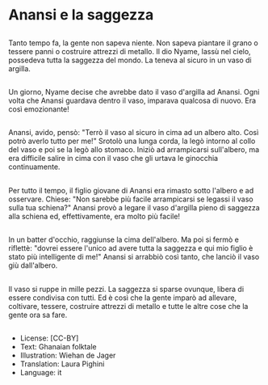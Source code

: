 # Anansi e la saggezza

##
Tanto tempo fa, la gente non sapeva niente. Non sapeva piantare il grano o tessere panni o costruire attrezzi di metallo. Il dio Nyame, lassù nel cielo, possedeva tutta la saggezza del mondo. La teneva al sicuro in un vaso di argilla.

##
Un giorno, Nyame decise che avrebbe dato il vaso d'argilla ad Anansi. Ogni volta che Anansi guardava dentro il vaso, imparava qualcosa di nuovo. Era così emozionante!

##
Anansi, avido, pensò: "Terrò il vaso al sicuro in cima ad un albero alto. Così potrò averlo tutto per me!" Srotolò una lunga corda, la legò intorno al collo del vaso e poi se la legò allo stomaco. Iniziò ad arrampicarsi sull'albero, ma era difficile salire in cima con il vaso che gli urtava le ginocchia continuamente.

##
Per tutto il tempo, il figlio giovane di Anansi era rimasto sotto l'albero e ad osservare. Chiese: "Non sarebbe più facile arrampicarsi se legassi il vaso sulla tua schiena?" Anansi provò a legare il vaso d'argilla pieno di saggezza alla schiena ed, effettivamente, era molto più facile!

##
In un batter d'occhio, raggiunse la cima dell'albero. Ma poi si fermò e riflettè: "dovrei essere l'unico ad avere tutta la saggezza e qui mio figlio è stato più intelligente di me!" Anansi si arrabbiò così tanto, che lanciò il vaso giù dall'albero.

##
Il vaso si ruppe in mille pezzi. La saggezza si sparse ovunque, libera di essere condivisa con tutti. Ed è così che la gente imparò ad allevare, coltivare, tessere, costruire attrezzi di metallo e tutte le altre cose che la gente ora sa fare.

##
* License: [CC-BY]
* Text: Ghanaian folktale
* Illustration: Wiehan de Jager
* Translation: Laura Pighini
* Language: it
